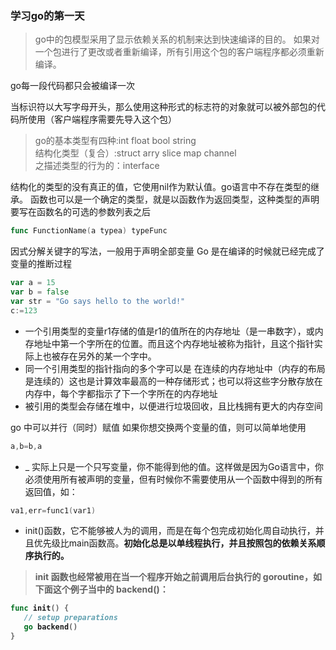    ### 学习go的第一天

> go中的包模型采用了显示依赖关系的机制来达到快速编译的目的。
如果对一个包进行了更改或者重新编译，所有引用这个包的客户端程序都必须重新编译。

go每一段代码都只会被编译一次

当标识符以大写字母开头，那么使用这种形式的标志符的对象就可以被外部包的代码所使用（客户端程序需要先导入这个包）

> go的基本类型有四种:int float bool string<br>
> 结构化类型（复合）:struct arry slice map channel<br>
> 之描述类型的行为的：interface


  结构化的类型的没有真正的值，它使用nil作为默认值。go语言中不存在类型的继承。
函数也可以是一个确定的类型，就是以函数作为返回类型，这种类型的声明要写在函数名的可选的参数列表之后

```go
func FunctionName(a typea) typeFunc
```
因式分解关键字的写法，一般用于声明全部变量
Go 是在编译的时候就已经完成了变量的推断过程
```go
var a = 15
var b = false
var str = "Go says hello to the world!"
c:=123
```
* 一个引用类型的变量r1存储的值是r1的值所在的内存地址（是一串数字），或内存地址中第一个字所在的位置。而且这个内存地址被称为指针，且这个指针实际上也被存在另外的某一个字中。
* 同一个引用类型的指针指向的多个字可以是 在连续的内存地址中（内存的布局是连续的）这也是计算效率最高的一种存储形式；也可以将这些字分散存放在内存中，每个字都指示了下一个字所在的内存地址
* 被引用的类型会存储在堆中，以便进行垃圾回收，且比栈拥有更大的内存空间


go 中可以并行（同时）赋值
如果你想交换两个变量的值，则可以简单地使用
```go
a,b=b,a
```
* _ 实际上只是一个只写变量，你不能得到他的值。这样做是因为Go语言中，你必须使用所有被声明的变量，但有时候你不需要使用从一个函数中得到的所有返回值，如：

```go
va1,err=func1(var1)
```

* init()函数，它不能够被人为的调用，而是在每个包完成初始化周自动执行，并且优先级比main函数高。<b>初始化总是以单线程执行，并且按照包的依赖关系顺序执行的。


> <b> init 函数也经常被用在当一个程序开始之前调用后台执行的 goroutine，如下面这个例子当中的 backend()：
```go
func init() {
   // setup preparations
   go backend()
}
```